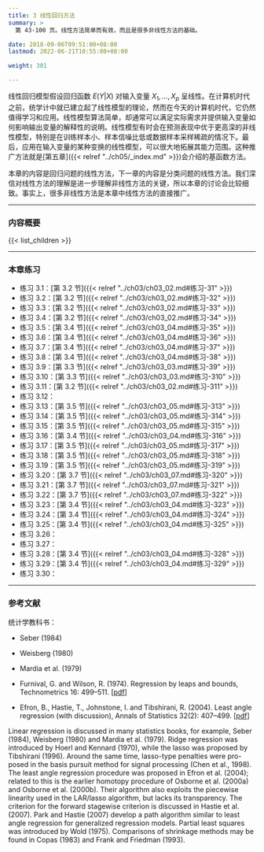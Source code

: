 ```yaml
---
title: 3 线性回归方法
summary: >
  第 43-100 页。线性方法简单而有效，而且是很多非线性方法的基础。

date: 2018-09-06T09:51:00+08:00
lastmod: 2022-06-21T10:55:00+08:00

weight: 301

---
```


线性回归模型假设回归函数 $E(Y|X)$ 对输入变量 $X_1,\dots,X_p$ 呈线性。在计算机时代之前，统学计中就已建立起了线性模型的理论，然而在今天的计算机时代，它仍然值得学习和应用。线性模型算法简单，却通常可以满足实际需求并提供输入变量如何影响输出变量的解释性的说明。线性模型有时会在预测表现中优于更高深的非线性模型，特别是在训练样本小、样本信噪比低或数据样本采样稀疏的情况下。最后，应用在输入变量的某种变换的线性模型，可以很大地拓展其能力范围。这种推广方法就是[第五章]({{< relref "../ch05/_index.md" >}})会介绍的基函数方法。

本章的内容是回归问题的线性方法，下一章的内容是分类问题的线性方法。我们深信对线性方法的理解是进一步理解非线性方法的关键，所以本章的讨论会比较细致。事实上，很多非线性方法是本章中线性方法的直接推广。

----------
### 内容概要
{{< list_children >}}

----------
### 本章练习
- 练习 3.1：[第 3.2 节]({{< relref "../ch03/ch03_02.md#练习-31" >}})
- 练习 3.2：[第 3.2 节]({{< relref "../ch03/ch03_02.md#练习-32" >}})
- 练习 3.3：[第 3.2 节]({{< relref "../ch03/ch03_02.md#练习-33" >}})
- 练习 3.4：[第 3.2 节]({{< relref "../ch03/ch03_02.md#练习-34" >}})
- 练习 3.5：[第 3.4 节]({{< relref "../ch03/ch03_04.md#练习-35" >}})
- 练习 3.6：[第 3.4 节]({{< relref "../ch03/ch03_04.md#练习-36" >}})
- 练习 3.7：[第 3.4 节]({{< relref "../ch03/ch03_04.md#练习-37" >}})
- 练习 3.8：[第 3.4 节]({{< relref "../ch03/ch03_04.md#练习-38" >}})
- 练习 3.9：[第 3.3 节]({{< relref "../ch03/ch03_03.md#练习-39" >}})
- 练习 3.10：[第 3.3 节]({{< relref "../ch03/ch03_03.md#练习-310" >}})
- 练习 3.11：[第 3.2 节]({{< relref "../ch03/ch03_02.md#练习-311" >}})
- 练习 3.12：
- 练习 3.13：[第 3.5 节]({{< relref "../ch03/ch03_05.md#练习-313" >}})
- 练习 3.14：[第 3.5 节]({{< relref "../ch03/ch03_05.md#练习-314" >}})
- 练习 3.15：[第 3.5 节]({{< relref "../ch03/ch03_05.md#练习-315" >}})
- 练习 3.16：[第 3.4 节]({{< relref "../ch03/ch03_04.md#练习-316" >}})
- 练习 3.17：[第 3.5 节]({{< relref "../ch03/ch03_05.md#练习-317" >}})
- 练习 3.18：[第 3.5 节]({{< relref "../ch03/ch03_05.md#练习-318" >}})
- 练习 3.19：[第 3.5 节]({{< relref "../ch03/ch03_05.md#练习-319" >}})
- 练习 3.20：[第 3.7 节]({{< relref "../ch03/ch03_07.md#练习-320" >}})
- 练习 3.21：[第 3.7 节]({{< relref "../ch03/ch03_07.md#练习-321" >}})
- 练习 3.22：[第 3.7 节]({{< relref "../ch03/ch03_07.md#练习-322" >}})
- 练习 3.23：[第 3.4 节]({{< relref "../ch03/ch03_04.md#练习-323" >}})
- 练习 3.24：[第 3.4 节]({{< relref "../ch03/ch03_04.md#练习-324" >}})
- 练习 3.25：[第 3.4 节]({{< relref "../ch03/ch03_04.md#练习-325" >}})
- 练习 3.26：
- 练习 3.27：
- 练习 3.28：[第 3.4 节]({{< relref "../ch03/ch03_04.md#练习-328" >}})
- 练习 3.29：[第 3.4 节]({{< relref "../ch03/ch03_04.md#练习-329" >}})
- 练习 3.30：

----------
### 参考文献

统计学教科书：
- Seber (1984)
- Weisberg (1980)
- Mardia et al. (1979)

- Furnival, G. and Wilson, R. (1974). Regression by leaps and bounds, Technometrics 16: 499–511. [[pdf](https://www.stat.cmu.edu/technometrics/90-00/vol-42-01/v4201069.pdf)]
- Efron, B., Hastie, T., Johnstone, I. and Tibshirani, R. (2004). Least angle
regression (with discussion), Annals of Statistics 32(2): 407–499. [[pdf](https://tibshirani.su.domains/ftp/lars.pdf)]

Linear regression is discussed in many statistics books, for example, Seber
(1984), Weisberg (1980) and Mardia et al. (1979). Ridge regression was
introduced by Hoerl and Kennard (1970), while the lasso was proposed by
Tibshirani (1996). Around the same time, lasso-type penalties were pro-
posed in the basis pursuit method for signal processing (Chen et al., 1998).
The least angle regression procedure was proposed in Efron et al. (2004);
related to this is the earlier homotopy procedure of Osborne et al. (2000a)
and Osborne et al. (2000b). Their algorithm also exploits the piecewise
linearity used in the LAR/lasso algorithm, but lacks its transparency. The
criterion for the forward stagewise criterion is discussed in Hastie et al.
(2007). Park and Hastie (2007) develop a path algorithm similar to least
angle regression for generalized regression models. Partial least squares
was introduced by Wold (1975). Comparisons of shrinkage methods may
be found in Copas (1983) and Frank and Friedman (1993).